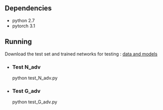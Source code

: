 Dependencies
-
+ python 2.7<br>
+ pytorch 3.1<br>

Running
-

Download the test set and trained networks for testing : [data and models](https://drive.google.com/file/d/1Yzd0tv0eBypYhLt4ErHMQ-e7a0df5zx2/view?usp=sharing) <br>

+ ### Test N_adv<br>
  python test_N_adv.py<br>
  
+ ### Test G_adv<br>
  python test_G_adv.py<br>  
